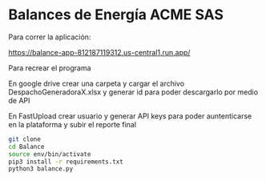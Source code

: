 # Balances de Energía ACME SAS

Para correr la aplicación:

https://balance-app-812187119312.us-central1.run.app/

Para recrear el programa

En google drive crear una carpeta y cargar el archivo DespachoGeneradoraX.xlsx y generar id para poder descargarlo por medio de API

En FastUpload crear usuario y generar API keys para poder auntenticarse en la plataforma y subir el reporte final

```sh
git clone
cd Balance
source env/bin/activate
pip3 install -r requirements.txt
python3 balance.py

```

